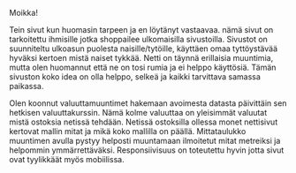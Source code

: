 Moikka!

Tein sivut kun huomasin tarpeen ja en löytänyt vastaavaa. nämä sivut on tarkoitettu ihmisille jotka shoppailee ulkomaisilla sivustoilla. Sivustot on suunniteltu ulkoasun puolesta naisille/tytöille, käyttäen omaa tyttöystävää hyväksi kertoen mistä naiset tykkää. Netti on täynnä erillaisia muuntimia, mutta olen huomannut että ne on tosi rumia ja ei helppo käyttösiä. Tämän sivuston koko idea on olla helppo, selkeä ja kaikki tarvittava samassa paikassa.

Olen koonnut valuuttamuuntimet hakemaan avoimesta datasta päivittäin sen hetkisen valuuttakurssin. Nämä kolme valuuttaa on yleisimmät valuutat mistä ostoksia netissä tehdään. Netissä ostoksilla ollessa monet nettisivut kertovat mallin mitat ja mikä koko mallilla on päällä. Mittataulukko muuntimen avulla pystyy helposti muuntamaan ilmoitetut mitat metreiksi ja helpommin ymmärrettäväksi. Responsiivisuus on toteutettu hyvin jotta sivut ovat tyylikkäät myös mobiilissa.